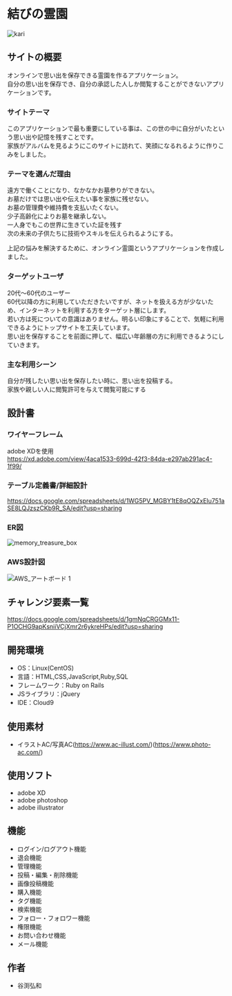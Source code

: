 #  結びの霊園
  
![kari](https://user-images.githubusercontent.com/81840302/127589811-21a32b67-d6e8-45f6-922d-372fc70c08b9.jpg)  
  
## サイトの概要
オンラインで思い出を保存できる霊園を作るアプリケーション。  
自分の思い出を保存でき、自分の承認した人しか閲覧することができないアプリケーションです。
  
### サイトテーマ
このアプリケーションで最も重要にしている事は、この世の中に自分がいたという思い出や記憶を残すことです。  
家族がアルバムを見るようにこのサイトに訪れて、笑顔になるれるように作りこみをしました。  
  
### テーマを選んだ理由
遠方で働くことになり、なかなかお墓参りができない。  
お墓だけでは思い出や伝えたい事を家族に残せない。  
お墓の管理費や維持費を支払いたくない。  
少子高齢化によりお墓を継承しない。  
一人身でもこの世界に生きていた証を残す  
次の未来の子供たちに技術やスキルを伝えられるようにする。  
  
上記の悩みを解決するために、オンライン霊園というアプリケーションを作成しました。  
  
### ターゲットユーザ
20代～60代のユーザー  
60代以降の方に利用していただきたいですが、ネットを扱える方が少ないため、インターネットを利用する方をターゲット層にします。  
若い方は死についての意識はありません。明るい印象にすることで、気軽に利用できるようにトップサイトを工夫しています。  
思い出を保存することを前面に押して、幅広い年齢層の方に利用できるようにしていきます。  
  
### 主な利用シーン
自分が残したい思い出を保存したい時に、思い出を投稿する。  
家族や親しい人に閲覧許可を与えて閲覧可能にする  
  
## 設計書
  
  
### ワイヤーフレーム
adobe XDを使用  
https://xd.adobe.com/view/4aca1533-699d-42f3-84da-e297ab291ac4-1f99/  
  
### テーブル定義書/詳細設計
  
https://docs.google.com/spreadsheets/d/1WG5PV_MGBY1tE8qOQZxElu751aSE8LQJzszCKb9R_SA/edit?usp=sharing  
  
### ER図
  
![memory_treasure_box](https://user-images.githubusercontent.com/81840302/127513278-99618a18-5f27-4914-b0e7-eb613675c468.jpg)  
  
### AWS設計図
  
  ![AWS_アートボード 1](https://user-images.githubusercontent.com/81840302/128606947-62df546d-f6f2-4c7b-bf44-2ffdd41d1f67.jpg)
  

## チャレンジ要素一覧
  
https://docs.google.com/spreadsheets/d/1gmNqCRGGMx11-P1OCHG9apKsniiVCjXmr2r6ykreHPs/edit?usp=sharing  
  
## 開発環境
- OS：Linux(CentOS)
- 言語：HTML,CSS,JavaScript,Ruby,SQL
- フレームワーク：Ruby on Rails
- JSライブラリ：jQuery
- IDE：Cloud9
  
## 使用素材
- イラストAC/写真AC(https://www.ac-illust.com/)(https://www.photo-ac.com/)
  
## 使用ソフト
- adobe XD
- adobe photoshop
- adobe illustrator
  
## 機能
  
-   ログイン/ログアウト機能
-   退会機能
-   管理機能
-   投稿・編集・削除機能
-   画像投稿機能
-   購入機能
-   タグ機能
-   検索機能
-   フォロー・フォロワー機能
-   権限機能
-   お問い合わせ機能
-   メール機能
  
## 作者
  
-   谷渕弘和
  
